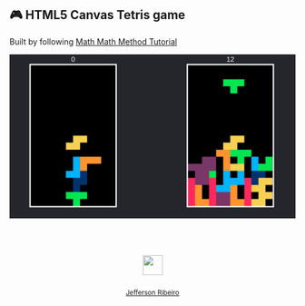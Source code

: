 ## 🎮 HTML5 Canvas Tetris game

Built by following [Math Math Method Tutorial](https://www.youtube.com/watch?v=H2aW5V46khA)

<p align="center">
  <img src="./doc/print.png">
</p>

<br/>
<br/>

<p align="center"><img src="https://avatars2.githubusercontent.com/u/20846473?s=70&v=4" width="35" height="35"/></p>
<p align="center">
<sub><a href="http://www.jeffersonribeiro.com/">Jefferson Ribeiro</a></sub>
</p>
